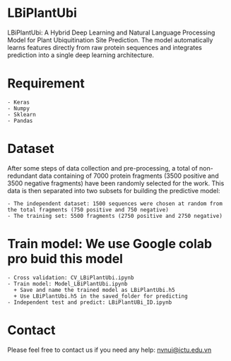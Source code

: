 # LBiPlantUbi

LBiPlantUbi: A Hybrid Deep Learning and Natural Language Processing Model for Plant Ubiquitination Site Prediction. The model automatically learns features directly from raw protein sequences and integrates prediction into a single deep learning architecture.
# Requirement
	- Keras
	- Numpy
	- Sklearn
	- Pandas
# Dataset
After some steps of data collection and pre-processing, a total of non-redundant data containing of 7000 protein fragments (3500 positive and 3500 negative fragments) have been randomly selected for the work. This data is then separated into two subsets for building the predictive model:

	- The independent dataset: 1500 sequences were chosen at random from the total fragments (750 positive and 750 negative)
	- The training set: 5500 fragments (2750 positive and 2750 negative)
# Train model: We use Google colab pro buid this model
	- Cross validation: CV_LBiPlantUbi.ipynb
	- Train model: Model_LBiPlantUbi.ipynb
	  + Save and name the trained model as LBiPlantUbi.h5
   	  + Use LBiPlantUbi.h5 in the saved_folder for predicting
	- Independent test and predict: LBiPlantUBi_ID.ipynb
# Contact
Please feel free to contact us if you need any help: nvnui@ictu.edu.vn
